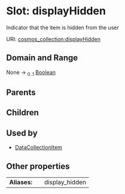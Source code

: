 
# Slot: displayHidden

Indicator that the item is hidden from the user

URI: [cosmos_collection:displayHidden](https://www.cdisc.org/cosmos/collection_v1.0displayHidden)


## Domain and Range

None &#8594;  <sub>0..1</sub> [Boolean](types/Boolean.md)

## Parents


## Children


## Used by

 * [DataCollectionItem](DataCollectionItem.md)

## Other properties

|  |  |  |
| --- | --- | --- |
| **Aliases:** | | display_hidden |